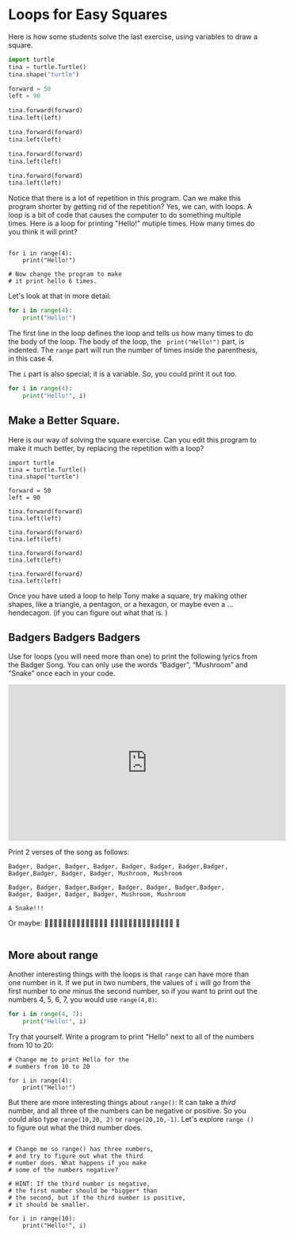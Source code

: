 # Loops for Easy Squares

Here is how some students solve the last exercise, using variables to draw a square. 

```python
import turtle
tina = turtle.Turtle()
tina.shape("turtle")

forward = 50
left = 90

tina.forward(forward)
tina.left(left)

tina.forward(forward)
tina.left(left)

tina.forward(forward)
tina.left(left)

tina.forward(forward)
tina.left(left)

```


Notice that there is a lot of repetition in this program. Can we make this
program shorter by getting rid of the repetition? Yes, we can, with loops.  A
loop is a bit of code that causes the computer to do something multiple
times. Here is a loop for printing "Hello!" mutiple times. How many times do
you think it will print?

```python.run

for i in range(4):
    print("Hello!")

# Now change the program to make 
# it print hello 6 times. 
```

Let's look at that in more detail:

```python
for i in range(4):
    print("Hello!")
```

The first line in the loop defines the loop and tells us how many times to do
the body of the loop. The body of the loop, the ` print("Hello!")` part,  is
indented. The ``range`` part will run the number of times inside the
parenthesis, in this case 4. 

The `i` part is also special; it is a variable. So, you could print it out too. 

```python
for i in range(4):
    print("Hello!", i)
```



## Make a Better Square. 

Here is our way of solving the square exercise. Can you edit this
program to make it much better, by replacing the repetition with a loop?

```python.run
import turtle
tina = turtle.Turtle()
tina.shape("turtle")

forward = 50
left = 90

tina.forward(forward)
tina.left(left)

tina.forward(forward)
tina.left(left)

tina.forward(forward)
tina.left(left)

tina.forward(forward)
tina.left(left)
```

Once you have used a loop to help Tony make a square, try making other shapes,
like a triangle, a pentagon, or a hexagon, or maybe even a ... hendecagon.
(if you can figure out what that is. )


## Badgers Badgers Badgers

Use for loops (you will need more than one) to print the following lyrics from the Badger Song. You can only use the words “Badger”, “Mushroom” and “Snake” once each in your code.

<iframe width="560" height="315" src="https://www.youtube.com/embed/pzagBTcYsYQ?si=m3Vc66lQ4PhMfiFO" title="YouTube video player" frameborder="0" allow="accelerometer; autoplay; clipboard-write; encrypted-media; gyroscope; picture-in-picture; web-share" allowfullscreen></iframe>

Print 2 verses of the song as follows:

```
Badger, Badger, Badger, Badger, Badger, Badger, Badger,Badger, 
Badger,Badger, Badger, Badger, Mushroom, Mushroom

Badger, Badger, Badger,Badger, Badger, Badger, Badger,Badger, 
Badger, Badger, Badger, Badger, Mushroom, Mushroom

A Snake!!!
```

Or maybe: 🦡🦡🦡🦡🦡🦡🦡🦡🦡🦡🦡🦡🍄🍄 🦡🦡🦡🦡🦡🦡🦡🦡🦡🦡🦡🦡🍄🍄 🐍



```python.run:height='600'

```




## More about range

Another interesting things with the loops is that `range` can have more than
one number in it. If we put in two numbers, the values of `i` will go from
the first number to _one minus_ the second number, so if you want to print
out the numbers 4, 5, 6, 7, you would use `range(4,8)`:


```python 
for i in range(4, 7):
    print("Hello!", i)
```

Try that yourself. Write a program to print "Hello" next to all of the
numbers from 10 to 20:

```python.run
# Change me to print Hello for the 
# numbers from 10 to 20

for i in range(4):
    print("Hello!")
```

But there are more interesting things about `range()`: It can take a _third_
number, and all three of the numbers can be negative or positive. So you
could also type `range(10,20, 2)` or `range(20,10,-1)`. Let's explore `range
()` to figure out what the third number does. 

```python.run

# Change me so range() has three numbers, 
# and try to figure out what the third
# number does. What happens if you make 
# some of the numbers negative?

# HINT: If the third number is negative, 
# the first number should be *bigger* than
# the second, but if the third number is positive, 
# it should be smaller. 

for i in range(10):
    print("Hello!", i)
```
